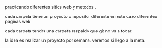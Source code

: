 practicando diferentes sitios web y metodos .

cada carpeta tiene un proyecto o repositor diferente en este caso diferentes paginas web

cada carpeta tendra una carpeta respaldo que git no va a tocar.

la idea es realizar un proyecto por semana. veremos si llego a la meta.

